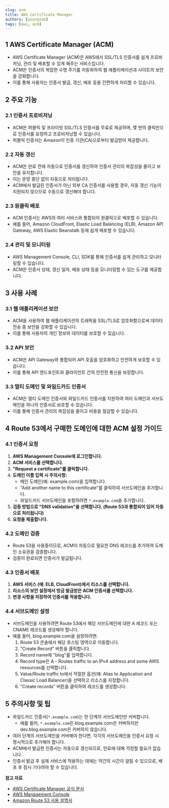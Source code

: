 ```yaml
---
slug: acm
title: AWS Certificate Manager
authors: [youngsam]
tags: [aws, acm]
---
```


## 1 AWS Certificate Manager (ACM)

- AWS Certificate Manager (ACM)은 AWS에서 SSL/TLS 인증서를 쉽게 프로비저닝, 관리 및 배포할 수 있게 해주는 서비스입니다. 
- ACM은 인증서의 복잡한 수명 주기를 자동화하여 웹 애플리케이션과 사이트의 보안을 강화합니다. 
- 이를 통해 사용자는 인증서 발급, 갱신, 배포 등을 간편하게 처리할 수 있습니다.



## 2 주요 기능
### 2.1 인증서 프로비저닝

- ACM은 퍼블릭 및 프라이빗 SSL/TLS 인증서를 무료로 제공하며, 몇 번의 클릭만으로 인증서를 요청하고 프로비저닝할 수 있습니다. 
- 퍼블릭 인증서는 Amazon이 인증 기관(CA)으로부터 발급받아 제공합니다.



### 2.2 자동 갱신

- ACM은 만료 전에 자동으로 인증서를 갱신하여 인증서 관리의 복잡성을 줄이고 보안을 유지합니다.
- 이는 운영 중단 없이 자동으로 처리됩니다.
- ACM에서 발급된 인증서가 아닌 외부 CA 인증서를 사용할 경우, 자동 갱신 기능이 지원되지 않으므로 수동으로 갱신해야 합니다.



### 2.3 원클릭 배포

- ACM 인증서는 AWS의 여러 서비스와 통합되어 원클릭으로 배포할 수 있습니다. 
- 예를 들어, Amazon CloudFront, Elastic Load Balancing (ELB), Amazon API Gateway, AWS Elastic Beanstalk 등에 쉽게 배포할 수 있습니다.



### 2.4 관리 및 모니터링

- AWS Management Console, CLI, SDK를 통해 인증서를 쉽게 관리하고 모니터링할 수 있습니다. 
- ACM은 인증서 상태, 갱신 일자, 배포 상태 등을 모니터링할 수 있는 도구를 제공합니다.



## 3 사용 사례
### 3.1 웹 애플리케이션 보안

- ACM을 사용하여 웹 애플리케이션의 트래픽을 SSL/TLS로 암호화함으로써 데이터 전송 중 보안을 강화할 수 있습니다. 
- 이를 통해 사용자의 개인 정보와 데이터를 보호할 수 있습니다.



### 3.2 API 보안

- ACM은 API Gateway와 통합되어 API 호출을 암호화하고 안전하게 보호할 수 있습니다. 
- 이를 통해 API 엔드포인트와 클라이언트 간의 안전한 통신을 보장합니다.



### 3.3 멀티 도메인 및 와일드카드 인증서

- ACM은 멀티 도메인 인증서와 와일드카드 인증서를 지원하여 여러 도메인과 서브도메인을 하나의 인증서로 보호할 수 있습니다. 
- 이를 통해 인증서 관리의 복잡성을 줄이고 비용을 절감할 수 있습니다.



## 4 Route 53에서 구매한 도메인에 대한 ACM 설정 가이드
### 4.1 인증서 요청

1. **AWS Management Console에 로그인합니다.**
2. **ACM 서비스를 선택합니다.**
3. **"Request a certificate"를 클릭합니다.**
4. **도메인 이름 입력 시 주의사항:**
	- 메인 도메인(예: example.com)을 입력합니다.
	- "Add another name to this certificate"를 클릭하여 서브도메인을 추가합니다.
	- 와일드카드 서브도메인을 포함하려면 `*.example.com`을 추가합니다.
1. **검증 방법으로 "DNS validation"을 선택합니다. (Route 53과 통합되어 있어 자동으로 처리됩니다)**
2. **요청을 제출합니다.**



### 4.2 도메인 검증

- Route 53을 사용중이므로, ACM이 자동으로 필요한 DNS 레코드를 추가하여 도메인 소유권을 검증합니다.
- 검증이 완료되면 인증서가 발급됩니다.



### 4.3 인증서 배포

1. **AWS 서비스 (예: ELB, CloudFront)에서 리소스를 선택합니다.**
2. **리소스의 보안 설정에서 방금 발급받은 ACM 인증서를 선택합니다.**
3. **변경 사항을 저장하여 인증서를 적용합니다.**



### 4.4 서브도메인 설정

- 서브도메인을 사용하려면 Route 53에서 해당 서브도메인에 대한 A 레코드 또는 CNAME 레코드를 생성해야 합니다.
- 예를 들어, blog.example.com을 설정하려면:
  1. Route 53 콘솔에서 해당 호스팅 영역으로 이동합니다.
  2. "Create Record" 버튼을 클릭합니다.
  3. Record name에 "blog"를 입력합니다.
  4. Record type은 A - Routes traffic to an IPv4 address and some AWS resources를 선택합니다.
  5. Value/Route traffic to에서 적절한 옵션(예: Alias to Application and Classic Load Balancer)을 선택하고 리소스를 지정합니다.
  6. "Create records" 버튼을 클릭하여 레코드를 생성합니다.



## 5 주의사항 및 팁

- 와일드카드 인증서(`*.example.com`)는 한 단계의 서브도메인만 커버합니다. 
	- 예를 들어, `*.example.com`은 blog.example.com은 커버하지만 dev.blog.example.com은 커버하지 않습니다.
- 여러 단계의 서브도메인을 커버해야 한다면, 각각의 서브도메인을 인증서 요청 시 명시적으로 추가해야 합니다.
- ACM에서 발급한 인증서는 자동으로 갱신되므로, 만료에 대해 걱정할 필요가 없습니다.
- 인증서 발급 후 실제 서비스에 적용하는 데에는 약간의 시간이 걸릴 수 있으므로, 배포 후 잠시 기다려야 할 수 있습니다.



**참고 자료**

- [AWS Certificate Manager 공식 문서](https://docs.aws.amazon.com/acm/latest/userguide/acm-overview.html)
- [AWS Management Console](https://aws.amazon.com/console/)
- [Amazon Route 53 사용 설명서](https://docs.aws.amazon.com/Route53/latest/DeveloperGuide/Welcome.html)